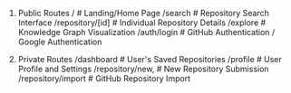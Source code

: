 1. Public Routes
   / # Landing/Home Page
   /search # Repository Search Interface
   /repository/[id] # Individual Repository Details
   /explore # Knowledge Graph Visualization
   /auth/login # GitHub Authentication / Google Authentication

2. Private Routes
   /dashboard # User's Saved Repositories
   /profile # User Profile and Settings
   /repository/new, # New Repository Submission
   /repository/import # GitHub Repository Import
